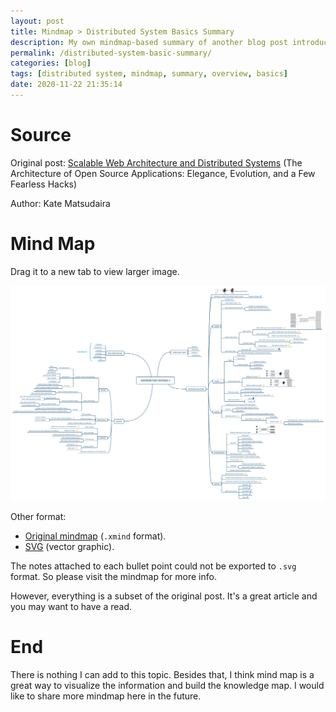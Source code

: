 ```yaml
---
layout: post
title: Mindmap > Distributed System Basics Summary
description: My own mindmap-based summary of another blog post introducing distributed system.
permalink: /distributed-system-basic-summary/
categories: [blog]
tags: [distributed system, mindmap, summary, overview, basics]
date: 2020-11-22 21:35:14
---
```


# Source

Original post: [Scalable Web Architecture and Distributed Systems](https://www.aosabook.org/en/distsys.html) (The Architecture of Open Source Applications: Elegance, Evolution, and a Few Fearless Hacks)

Author: Kate Matsudaira

# Mind Map

Drag it to a new tab to view larger image.

![img](../assets/post-img/distributed-system-basic-summary/distributed-system.png)

Other format:

-   [Original mindmap](../assets/post-img/distributed-system-basic-summary/distributed-system-note.xmind) (`.xmind` format).
-   [SVG](../assets/post-img/distributed-system-basic-summary/distributed-system.svg) (vector graphic).

The notes attached to each bullet point could not be exported to `.svg` format. So please visit the mindmap for more info.

However, everything is a subset of the original post. It's a great article and you may want to have a read.

# End

There is nothing I can add to this topic. Besides that, I think mind map is a great way to visualize the information and build the knowledge map. I would like to share more mindmap here in the future.
